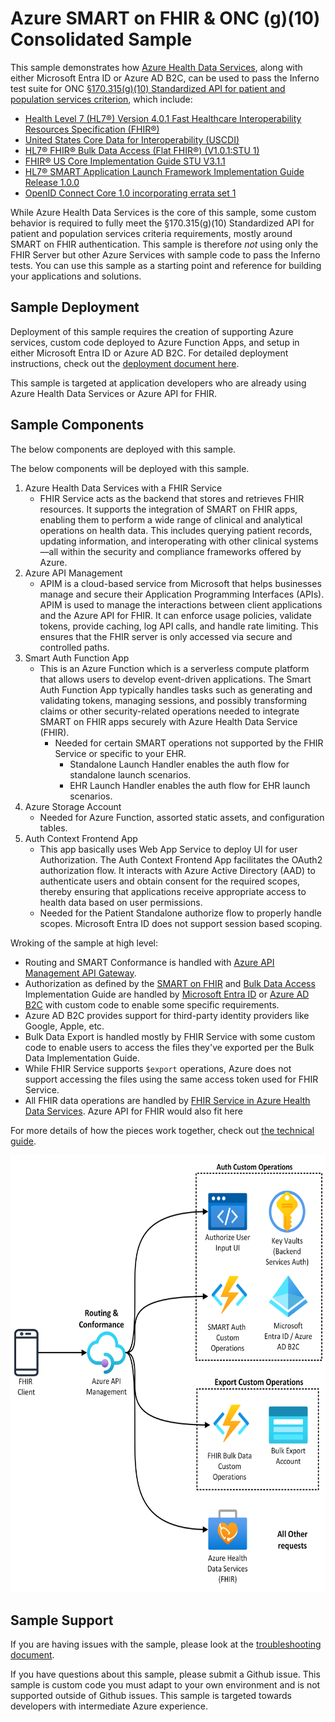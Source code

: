 # Azure SMART on FHIR & ONC (g)(10) Consolidated Sample

This sample demonstrates how [Azure Health Data Services](https://www.healthit.gov/test-method/standardized-api-patient-and-population-services#ccg), along with either Microsoft Entra ID or Azure AD B2C, can be used to pass the Inferno test suite for ONC [§170.315(g)(10) Standardized API for patient and population services criterion](https://www.healthit.gov/test-method/standardized-api-patient-and-population-services#ccg), which include:
- [Health Level 7 (HL7®) Version 4.0.1 Fast Healthcare Interoperability Resources Specification (FHIR®)](http://hl7.org/fhir/directory.html)
- [United States Core Data for Interoperability (USCDI)](https://www.healthit.gov/isa/us-core-data-interoperability-uscdi)
- [HL7® FHIR® Bulk Data Access (Flat FHIR®) (V1.0.1:STU 1)](https://hl7.org/fhir/uv/bulkdata/STU1.0.1/)
- [FHIR® US Core Implementation Guide STU V3.1.1](http://hl7.org/fhir/us/core/STU3.1.1/)
- [HL7® SMART Application Launch Framework Implementation Guide Release 1.0.0](https://hl7.org/fhir/smart-app-launch/1.0.0/)
- [OpenID Connect Core 1.0 incorporating errata set 1](https://openid.net/specs/openid-connect-core-1_0.html)

While Azure Health Data Services is the core of this sample, some custom behavior is required to fully meet the §170.315(g)(10) Standardized API for patient and population services criteria requirements, mostly around SMART on FHIR authentication. This sample is therefore *not* using only the FHIR Server but other Azure Services with sample code to pass the Inferno tests. You can use this sample as a starting point and reference for building your applications and solutions.

## Sample Deployment

Deployment of this sample requires the creation of supporting Azure services, custom code deployed to Azure Function Apps, and setup in either Microsoft Entra ID or Azure AD B2C. For detailed deployment instructions, check out the [deployment document here](./docs/deployment.md).

This sample is targeted at application developers who are already using Azure Health Data Services or Azure API for FHIR.

## Sample Components

The below components are deployed with this sample. 

The below components will be deployed with this sample.
1. Azure Health Data Services with a FHIR Service
    - FHIR Service acts as the backend that stores and retrieves FHIR resources. It supports the integration of SMART on FHIR apps, enabling them to perform a wide range of clinical and analytical operations on health data. This includes querying patient records, updating information, and interoperating with other clinical systems—all within the security and compliance frameworks offered by Azure.
2. Azure API Management
    - APIM is a cloud-based service from Microsoft that helps businesses manage and secure their Application Programming Interfaces (APIs). APIM is used to manage the interactions between client applications and the Azure API for FHIR. It can enforce usage policies, validate tokens, provide caching, log API calls, and handle rate limiting. This ensures that the FHIR server is only accessed via secure and controlled paths.
3. Smart Auth Function App
    - This is an Azure Function which is a serverless compute platform that allows users to develop event-driven applications. The Smart Auth Function App typically handles tasks such as generating and validating tokens, managing sessions, and possibly transforming claims or other security-related operations needed to integrate SMART on FHIR apps securely with Azure Health Data Service (FHIR).
        - Needed for certain SMART operations not supported by the FHIR Service or specific to your EHR.
            - Standalone Launch Handler enables the auth flow for standalone launch scenarios.
            - EHR Launch Handler enables the auth flow for EHR launch scenarios.
4. Azure Storage Account
    - Needed for Azure Function, assorted static assets, and configuration tables.
5. Auth Context Frontend App
    - This app basically uses Web App Service to deploy UI for user Authorization. The Auth Context Frontend App facilitates the OAuth2 authorization flow. It interacts with Azure Active Directory (AAD) to authenticate users and obtain consent for the required scopes, thereby ensuring that applications receive appropriate access to health data based on user permissions.
     - Needed for the Patient Standalone authorize flow to properly handle scopes. Microsoft Entra ID does not support session based scoping.


Wroking of the sample at high level:

- Routing and SMART Conformance is handled with [Azure API Management API Gateway](https://learn.microsoft.com/azure/api-management/api-management-gateways-overview).
- Authorization as defined by the [SMART on FHIR](https://hl7.org/fhir/smart-app-launch/1.0.0/index.html) and [Bulk Data Access](https://hl7.org/fhir/uv/bulkdata/STU1.0.1/authorization/index.html) Implementation Guide are handled by [Microsoft Entra ID](https://learn.microsoft.com/en-us/entra/fundamentals/whatis) or [Azure AD B2C](https://learn.microsoft.com/en-us/azure/active-directory-b2c/overview) with custom code to enable some specific requirements. 
- Azure AD B2C provides support for third-party identity providers like Google, Apple, etc.
- Bulk Data Export is handled mostly by FHIR Service with some custom code to enable users to access the files they've exported per the Bulk Data Implementation Guide.
- While FHIR Service supports `$export` operations, Azure does not support accessing the files using the same access token used for FHIR Service.
- All FHIR data operations are handled by [FHIR Service in Azure Health Data Services](https://learn.microsoft.com/azure/healthcare-apis/fhir/overview). Azure API for FHIR would also fit here

For more details of how the pieces work together, check out [the technical guide](./docs/technical-guide.md).

<img src="./docs/images/overview-architecture.png" height="700" >

## Sample Support

If you are having issues with the sample, please look at the [troubleshooting document](./docs/troubleshooting.md).

If you have questions about this sample, please submit a Github issue. This sample is custom code you must adapt to your own environment and is not supported outside of Github issues. This sample is targeted towards developers with intermediate Azure experience.

